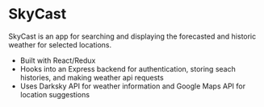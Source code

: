# SkyCast

SkyCast is an app for searching and displaying the forecasted and historic weather for selected locations. 

  - Built with React/Redux
  - Hooks into an Express backend for authentication, storing seach histories, and making weather api requests 
  - Uses Darksky API for weather information and Google Maps API for location suggestions
